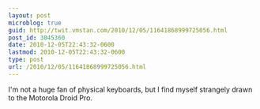 ```yaml
---
layout: post
microblog: true
guid: http://twit.vmstan.com/2010/12/05/11641868999725056.html
post_id: 3045360
date: 2010-12-05T22:43:32-0600
lastmod: 2010-12-05T22:43:32-0600
type: post
url: /2010/12/05/11641868999725056.html
---
```

I'm not a huge fan of physical keyboards, but I find myself strangely drawn to the Motorola Droid Pro.
